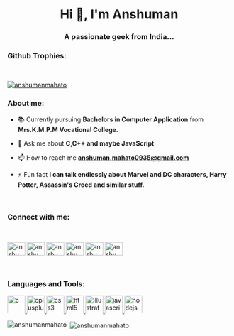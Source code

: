 <h1 align="center">Hi 👋, I'm Anshuman</h1>
<h3 align="center">A passionate geek from India...</h3>

<h3 align="left">Github Trophies:</h3>
<br>
<p align="left"> <a href="https://github.com/ryo-ma/github-profile-trophy"><img src="https://github-profile-trophy.vercel.app/?username=anshumanmahato" alt="anshumanmahato" /></a> </p>

<h3 align="left">About me:</h3>

- 📚 Currently pursuing **Bachelors in Computer Application** from **Mrs.K.M.P.M Vocational College.**

- 💬 Ask me about **C,C++ and maybe JavaScript**

- 📫 How to reach me **anshuman.mahato0935@gmail.com**

- ⚡ Fun fact **I can talk endlessly about Marvel and DC characters, Harry Potter, Assassin's Creed and similar stuff.**

<br>

<h3 align="left">Connect with me:</h3>

<br>
<p align="left">
<a href="https://linkedin.com/in/anshuman-mahato-15b74b1a9" target="blank"><img align="center" src="https://cdn.jsdelivr.net/npm/simple-icons@3.0.1/icons/linkedin.svg" alt="anshuman-mahato-15b74b1a9" height="30" width="40" /></a>
<a href="https://fb.com/anshuman.mahato.0935" target="blank"><img align="center" src="https://cdn.jsdelivr.net/npm/simple-icons@3.0.1/icons/facebook.svg" alt="anshuman.mahato.0935" height="30" width="40" /></a>
<a href="https://instagram.com/anshuman_mahato" target="blank"><img align="center" src="https://cdn.jsdelivr.net/npm/simple-icons@3.0.1/icons/instagram.svg" alt="anshuman_mahato" height="30" width="40" /></a>
<a href="https://www.codechef.com/users/anshuman0935" target="blank"><img align="center" src="https://cdn.jsdelivr.net/npm/simple-icons@3.1.0/icons/codechef.svg" alt="anshuman0935" height="30" width="40" /></a>
<a href="https://www.hackerrank.com/anshumanmahato" target="blank"><img align="center" src="https://cdn.jsdelivr.net/npm/simple-icons@3.0.1/icons/hackerrank.svg" alt="anshumanmahato" height="30" width="40" /></a>
<a href="https://www.leetcode.com/anshumanmahato" target="blank"><img align="center" src="https://cdn.jsdelivr.net/npm/simple-icons@3.0.1/icons/leetcode.svg" alt="anshumanmahato" height="30" width="40" /></a>
</p>

<br>

<h3 align="left">Languages and Tools:</h3>
<p align="left"> <a href="https://www.cprogramming.com/" target="_blank"> <img src="https://devicons.github.io/devicon/devicon.git/icons/c/c-original.svg" alt="c" width="40" height="40"/> </a> <a href="https://www.w3schools.com/cpp/" target="_blank"> <img src="https://devicons.github.io/devicon/devicon.git/icons/cplusplus/cplusplus-original.svg" alt="cplusplus" width="40" height="40"/> </a> <a href="https://www.w3schools.com/css/" target="_blank"> <img src="https://devicons.github.io/devicon/devicon.git/icons/css3/css3-original-wordmark.svg" alt="css3" width="40" height="40"/> </a> <a href="https://www.w3.org/html/" target="_blank"> <img src="https://devicons.github.io/devicon/devicon.git/icons/html5/html5-original-wordmark.svg" alt="html5" width="40" height="40"/> </a> <a href="https://www.adobe.com/in/products/illustrator.html" target="_blank"> <img src="https://www.vectorlogo.zone/logos/adobe_illustrator/adobe_illustrator-icon.svg" alt="illustrator" width="40" height="40"/> </a> <a href="https://developer.mozilla.org/en-US/docs/Web/JavaScript" target="_blank"> <img src="https://devicons.github.io/devicon/devicon.git/icons/javascript/javascript-original.svg" alt="javascript" width="40" height="40"/> </a> <a href="https://nodejs.org" target="_blank"> <img src="https://devicons.github.io/devicon/devicon.git/icons/nodejs/nodejs-original-wordmark.svg" alt="nodejs" width="40" height="40"/> </a> </p>

<p><img align="left" src="https://github-readme-stats.vercel.app/api/top-langs?username=anshumanmahato&show_icons=true&locale=en&layout=compact" alt="anshumanmahato" /></p>

<p>&nbsp;<img align="center" src="https://github-readme-stats.vercel.app/api?username=anshumanmahato&show_icons=true&locale=en" alt="anshumanmahato" /></p>

